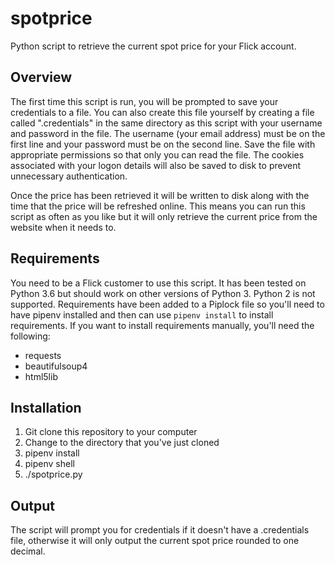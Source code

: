 # spotprice

Python script to retrieve the current spot price for your Flick account.

## Overview
The first time this script is run, you will be prompted to save your credentials to a file. You can also create this file yourself by creating a file called ".credentials" in the same directory as this script with your username and password in the file. The username (your email address) must be on the first line and your password must be on the second line. Save the file with appropriate permissions so that only you can read the file. The cookies associated with your logon details will also be saved to disk to prevent unnecessary authentication.

Once the price has been retrieved it will be written to disk along with the time that the price will be refreshed online. This means you can run this script as often as you like but it will only retrieve the current price from the website when it needs to.

## Requirements
You need to be a Flick customer to use this script. It has been tested on Python 3.6 but should work on other versions of Python 3. Python 2 is not supported. Requirements have been added to a Piplock file so you'll need to have pipenv installed and then can use `pipenv install` to install requirements. If you want to install requirements manually, you'll need the following:
* requests
* beautifulsoup4
* html5lib

## Installation
1. Git clone this repository to your computer
2. Change to the directory that you've just cloned
3. pipenv install
4. pipenv shell
5. ./spotprice.py

## Output
The script will prompt you for credentials if it doesn't have a .credentials file, otherwise it will only output the current spot price rounded to one decimal.